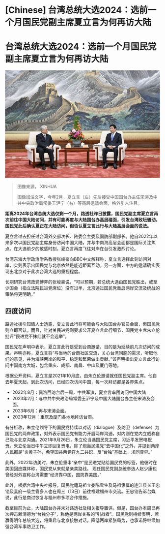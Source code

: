 # [Chinese] 台湾总统大选2024：选前一个月国民党副主席夏立言为何再访大陆

#  台湾总统大选2024：选前一个月国民党副主席夏立言为何再访大陆


![夏立言（左）先后接受中国国台办主任宋涛及中共中央政治局常委王沪宁（右）等高层邀请会面，格外引人注目（2023年2月10日）。](_128657373_andrew_hsia_xinhua.jpg)

> 图像来源，  XINHUA
>
> 图像加注文字，今年2月，夏立言（左）先后接受中国国台办主任宋涛及中共中央政治局常委王沪宁（右）等高层邀请会面，格外引人注目。

**距离2024年台湾总统大选仅剩一个月，路透社昨日披露，国民党副主席夏立言再次前往中国大陆访问，并有可能再度与大陆国台办高层碰面，引发台湾政坛骚动。国民党此后确认夏正在大陆访问，但否认夏立言此行与大陆高层会面的说法。**

夏立言过去担任过台湾外交部次长、陆委会主委及国防部副部长。他自2022年以来多次以国民党副主席身份访问中国大陆，并与中南海高层会面都是国际关注焦点。在大选前夕的敏感时刻，夏立言再度飞往对岸在台引发激烈讨论。

台湾东海大学政治学系教授张峻豪向BBC中文解释称，夏立言选择此刻访问对岸，实则表示出国民党与北京依然是能近距离互动。另一方面，中方的邀请确实表现出北京对于此次台湾大选的重视程度。

长期研究台湾政党博弈的张峻豪说，“可以预期，若总统大选由国民党胜出，或至少国会（指立法院民进党席位）没有过半，北京透过国民党重启两岸交流及统战的策略将更明确。”



##  四度访问

路透社援引知情人士透露，夏立言此行将可能会与大陆国台办官员会面，但国民党则立即否认。而且，针对关民进党则要求公开夏立言此行细节，国民党主席朱立伦批评“民进党不抹红就不会选举”。

国民党在声明中表示，夏立言此行是受到台商邀请，目的是为延续前几次访问的成果。声明亦称，夏立言将“与当地的台商社区交流，关心台湾同胞的需求，听取他们的意见，并为海峡两岸的和平、稳定和繁荣做出贡献。”该声明指出夏立言此行访问中国南方大城，包含重庆、成都、南昌、中山及厦门等地。

根据公开资料，夏立言是2021年10月底，由朱立伦邀请就任国民党副主席。他自去年夏天起，到此次访问，已经四次访问中国，每一次拜访都是各界焦点。

  * 2022年8月：佩洛西访台后一周，中共军演，夏立言率团访问中国大陆 
  * 2023年2月：与​​​​中共中央政治局常委王沪宁及中国大陆国台办主任宋涛及会面。 
  * 2023年6月：再与宋涛会面。 
  * 2023年12月：重庆及厦门各地地拜访台商。 

有分析称，朱立伦领导下的国民党持续以对话（dialogue）及防卫（defense）为国民党的两岸政策，对外表示国民党有能力开启两岸沟通，对内则在党内立威称自己能与北京沟通。2021年9月26日，朱立伦当选国民党主席，习近平发贺电祝贺。朱立伦当日中午立即回复贺电，除了炮轰民进党“去中国化”之外，并提到两岸人民都是“炎黄子孙，希望国共两党在九二共识、反“台独”基础上，求同尊异。”

此外，2022年访美时，朱立伦重申“亲中”是民进党贴给国民党的标签，他彼时在美国回应媒体称，国民党从来就是亲美路线。 现任国民党副总统参选人赵少康也曾经对外宣称台湾需要“经济靠中国，国防靠美国。”

此外，根据台湾中央社报导，​​国民党籍马祖立委陈雪生及马祖隶属的连江县长王忠铭及县府一级主管多人也在周三（13日）前往福建福州市交流。王忠铭告诉台媒说，此行是商讨恢复与福州市多项合作措施。

截至目前为止，大陆国台办并未对路透社及相关报导置评。但是，国台办本周已再次抨击赖清德为“台独分子”，称他是两岸关系的“引战者”。国民党则持续表明，若赢得明年总统大选，将重启与北京接触对话，降低两岸紧张局势，也承诺将继续加强台湾军事防卫工作。


